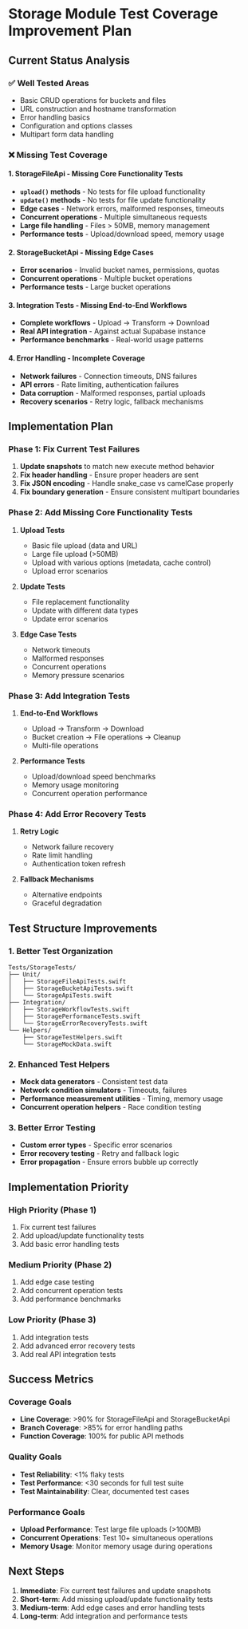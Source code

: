 # Storage Module Test Coverage Improvement Plan

## Current Status Analysis

### ✅ Well Tested Areas
- Basic CRUD operations for buckets and files
- URL construction and hostname transformation
- Error handling basics
- Configuration and options classes
- Multipart form data handling

### ❌ Missing Test Coverage

#### 1. **StorageFileApi - Missing Core Functionality Tests**
- **`upload()` methods** - No tests for file upload functionality
- **`update()` methods** - No tests for file update functionality
- **Edge cases** - Network errors, malformed responses, timeouts
- **Concurrent operations** - Multiple simultaneous requests
- **Large file handling** - Files > 50MB, memory management
- **Performance tests** - Upload/download speed, memory usage

#### 2. **StorageBucketApi - Missing Edge Cases**
- **Error scenarios** - Invalid bucket names, permissions, quotas
- **Concurrent operations** - Multiple bucket operations
- **Performance tests** - Large bucket operations

#### 3. **Integration Tests - Missing End-to-End Workflows**
- **Complete workflows** - Upload → Transform → Download
- **Real API integration** - Against actual Supabase instance
- **Performance benchmarks** - Real-world usage patterns

#### 4. **Error Handling - Incomplete Coverage**
- **Network failures** - Connection timeouts, DNS failures
- **API errors** - Rate limiting, authentication failures
- **Data corruption** - Malformed responses, partial uploads
- **Recovery scenarios** - Retry logic, fallback mechanisms

## Implementation Plan

### Phase 1: Fix Current Test Failures
1. **Update snapshots** to match new execute method behavior
2. **Fix header handling** - Ensure proper headers are sent
3. **Fix JSON encoding** - Handle snake_case vs camelCase properly
4. **Fix boundary generation** - Ensure consistent multipart boundaries

### Phase 2: Add Missing Core Functionality Tests
1. **Upload Tests**
   - Basic file upload (data and URL)
   - Large file upload (>50MB)
   - Upload with various options (metadata, cache control)
   - Upload error scenarios

2. **Update Tests**
   - File replacement functionality
   - Update with different data types
   - Update error scenarios

3. **Edge Case Tests**
   - Network timeouts
   - Malformed responses
   - Concurrent operations
   - Memory pressure scenarios

### Phase 3: Add Integration Tests
1. **End-to-End Workflows**
   - Upload → Transform → Download
   - Bucket creation → File operations → Cleanup
   - Multi-file operations

2. **Performance Tests**
   - Upload/download speed benchmarks
   - Memory usage monitoring
   - Concurrent operation performance

### Phase 4: Add Error Recovery Tests
1. **Retry Logic**
   - Network failure recovery
   - Rate limit handling
   - Authentication token refresh

2. **Fallback Mechanisms**
   - Alternative endpoints
   - Graceful degradation

## Test Structure Improvements

### 1. **Better Test Organization**
```
Tests/StorageTests/
├── Unit/
│   ├── StorageFileApiTests.swift
│   ├── StorageBucketApiTests.swift
│   └── StorageApiTests.swift
├── Integration/
│   ├── StorageWorkflowTests.swift
│   ├── StoragePerformanceTests.swift
│   └── StorageErrorRecoveryTests.swift
└── Helpers/
    ├── StorageTestHelpers.swift
    └── StorageMockData.swift
```

### 2. **Enhanced Test Helpers**
- **Mock data generators** - Consistent test data
- **Network condition simulators** - Timeouts, failures
- **Performance measurement utilities** - Timing, memory usage
- **Concurrent operation helpers** - Race condition testing

### 3. **Better Error Testing**
- **Custom error types** - Specific error scenarios
- **Error recovery testing** - Retry and fallback logic
- **Error propagation** - Ensure errors bubble up correctly

## Implementation Priority

### High Priority (Phase 1)
1. Fix current test failures
2. Add upload/update functionality tests
3. Add basic error handling tests

### Medium Priority (Phase 2)
1. Add edge case testing
2. Add concurrent operation tests
3. Add performance benchmarks

### Low Priority (Phase 3)
1. Add integration tests
2. Add advanced error recovery tests
3. Add real API integration tests

## Success Metrics

### Coverage Goals
- **Line Coverage**: >90% for StorageFileApi and StorageBucketApi
- **Branch Coverage**: >85% for error handling paths
- **Function Coverage**: 100% for public API methods

### Quality Goals
- **Test Reliability**: <1% flaky tests
- **Test Performance**: <30 seconds for full test suite
- **Test Maintainability**: Clear, documented test cases

### Performance Goals
- **Upload Performance**: Test large file uploads (>100MB)
- **Concurrent Operations**: Test 10+ simultaneous operations
- **Memory Usage**: Monitor memory usage during operations

## Next Steps

1. **Immediate**: Fix current test failures and update snapshots
2. **Short-term**: Add missing upload/update functionality tests
3. **Medium-term**: Add edge cases and error handling tests
4. **Long-term**: Add integration and performance tests
